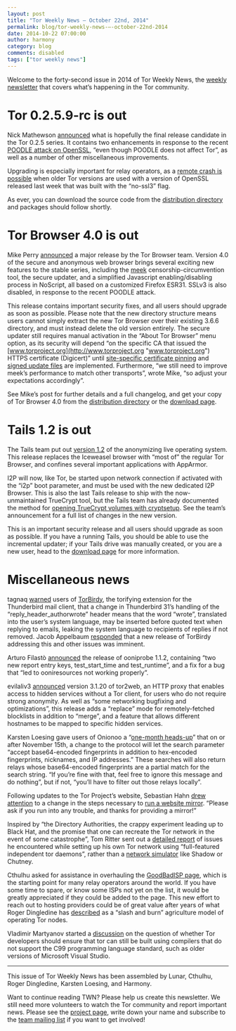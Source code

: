 ```yaml
---
layout: post
title: "Tor Weekly News — October 22nd, 2014"
permalink: blog/tor-weekly-news-—-october-22nd-2014
date: 2014-10-22 07:00:00
author: harmony
category: blog
comments: disabled
tags: ["tor weekly news"]
---
```


Welcome to the forty-second issue in 2014 of Tor Weekly News, the [weekly newsletter](https://lists.torproject.org/cgi-bin/mailman/listinfo/tor-news) that covers what’s happening in the Tor community.

Tor 0.2.5.9-rc is out
=====================

Nick Mathewson [announced](https://lists.torproject.org/pipermail/tor-talk/2014-October/035302.html) what is hopefully the final release candidate in the Tor 0.2.5 series. It contains two enhancements in response to the recent [POODLE attack on OpenSSL](https://blog.torproject.org/blog/new-sslv3-attack-found-disable-sslv3-torbrowser), “even though POODLE does not affect Tor”, as well as a number of other miscellaneous improvements.

Upgrading is especially important for relay operators, as a [remote crash is possible](https://blog.torproject.org/blog/advisory-remote-dos-when-using-tor-recent-openssl-versions-built-no-ssl3-option) when older Tor versions are used with a version of OpenSSL released last week that was built with the “no-ssl3” flag.

As ever, you can download the source code from the [distribution directory](https://www.torproject.org/dist/) and packages should follow shortly.

Tor Browser 4.0 is out
======================

Mike Perry [announced](https://blog.torproject.org/blog/tor-browser-40-released) a major release by the Tor Browser team. Version 4.0 of the secure and anonymous web browser brings several exciting new features to the stable series, including the [meek](https://trac.torproject.org/projects/tor/wiki/doc/meek) censorship-circumvention tool, the secure updater, and a simplified Javascript enabling/disabling process in NoScript, all based on a customized Firefox ESR31. SSLv3 is also disabled, in response to the recent POODLE attack.

This release contains important security fixes, and all users should upgrade as soon as possible. Please note that the new directory structure means users cannot simply extract the new Tor Browser over their existing 3.6.6 directory, and must instead delete the old version entirely. The secure updater still requires manual activation in the “About Tor Browser” menu option, as its security will depend “on the specific CA that issued the [www.torproject.org](http://www.torproject.org "www.torproject.org") HTTPS certificate (Digicert)” until [site-specific certificate pinning](https://bugs.torproject.org/11955) and [signed update files](https://bugs.torproject.org/13379) are implemented. Furthermore, “we still need to improve meek’s performance to match other transports”, wrote Mike, “so adjust your expectations accordingly”.

See Mike’s post for further details and a full changelog, and get your copy of Tor Browser 4.0 from the [distribution directory](https://www.torproject.org/dist/torbrowser/4.0/) or the [download page](https://www.torproject.org/download/download-easy).

Tails 1.2 is out
================

The Tails team put out [version 1.2](https://tails.boum.org/news/version_1.2/) of the anonymizing live operating system. This release replaces the Iceweasel browser with “most of” the regular Tor Browser, and confines several important applications with AppArmor.

I2P will now, like Tor, be started upon network connection if activated with the “i2p” boot parameter, and must be used with the new dedicated I2P Browser. This is also the last Tails release to ship with the now-unmaintained TrueCrypt tool, but the Tails team has already documented the method for [opening TrueCrypt volumes with cryptsetup](https://tails.boum.org/doc/encryption_and_privacy/truecrypt/index#cryptsetup). See the team’s announcement for a full list of changes in the new version.

This is an important security release and all users should upgrade as soon as possible. If you have a running Tails, you should be able to use the incremental updater; if your Tails drive was manually created, or you are a new user, head to the [download page](https://tails.boum.org/download/) for more information.

Miscellaneous news
==================

tagnaq [warned](https://lists.torproject.org/pipermail/tor-talk/2014-October/035285.html) users of [TorBirdy](https://trac.torproject.org/projects/tor/wiki/torbirdy), the torifying extension for the Thunderbird mail client, that a change in Thunderbird 31’s handling of the “reply\_header\_authorwrote” header means that the word “wrote”, translated into the user’s system language, may be inserted before quoted text when replying to emails, leaking the system language to recipients of replies if not removed. Jacob Appelbaum [responded](https://lists.torproject.org/pipermail/tor-talk/2014-October/035305.html) that a new release of TorBirdy addressing this and other issues was imminent.

Arturo Filastò [announced](https://lists.torproject.org/pipermail/ooni-dev/2014-October/000177.html) the release of ooniprobe 1.1.2, containing “two new report entry keys, test\_start\_time and test\_runtime”, and a fix for a bug that “led to ooniresources not working properly”.

evilaliv3 [announced](https://lists.torproject.org/pipermail/tor-dev/2014-October/007641.html) version 3.1.20 of tor2web, an HTTP proxy that enables access to hidden services without a Tor client, for users who do not require strong anonymity. As well as “some networking bugfixing and optimizations”, this release adds a “replace” mode for remotely-fetched blocklists in addition to “merge”, and a feature that allows different hostnames to be mapped to specific hidden services.

Karsten Loesing gave users of Onionoo a “[one-month heads-up](https://lists.torproject.org/pipermail/onionoo-announce/2014/000001.html)” that on or after November 15th, a change to the protocol will let the search parameter “accept base64-encoded fingerprints in addition to hex-encoded fingerprints, nicknames, and IP addresses.” These searches will also return relays whose base64-encoded fingerprints are a partial match for the search string. “If you’re fine with that, feel free to ignore this message and do nothing”, but if not, “you’ll have to filter out those relays locally”.

Following updates to the Tor Project’s website, Sebastian Hahn [drew attention](https://lists.torproject.org/pipermail/tor-mirrors/2014-October/000727.html) to a change in the steps necessary to [run a website mirror](https://www.torproject.org/docs/running-a-mirror). “Please ask if you run into any trouble, and thanks for providing a mirror!”

Inspired by “the Directory Authorities, the crappy experiment leading up to Black Hat, and the promise that one can recreate the Tor network in the event of some catastrophe”, Tom Ritter sent out a [detailed report](https://lists.torproject.org/pipermail/tor-dev/2014-October/007613.html) of issues he encountered while setting up his own Tor network using “full-featured independent tor daemons”, rather than a [network simulator](https://www.torproject.org/docs/faq#PrivateTorNetwork) like Shadow or Chutney.

Cthulhu asked for assistance in overhauling the [GoodBadISP page](https://bugs.torproject.org/13421), which is the starting point for many relay operators around the world. If you have some time to spare, or know some ISPs not yet on the list, it would be greatly appreciated if they could be added to the page. This new effort to reach out to hosting providers could be of great value after years of what Roger Dingledine has [described](https://lists.torproject.org/pipermail/tor-relays/2014-October/005495.html) as a “slash and burn” agriculture model of operating Tor nodes.

Vladimir Martyanov started a [discussion](https://lists.torproject.org/pipermail/tor-dev/2014-October/007619.html) on the question of whether Tor developers should ensure that tor can still be built using compilers that do not support the C99 programming language standard, such as older versions of Microsoft Visual Studio.

* * * * *

This issue of Tor Weekly News has been assembled by Lunar, Cthulhu, Roger Dingledine, Karsten Loesing, and Harmony.

Want to continue reading TWN? Please help us create this newsletter. We still need more volunteers to watch the Tor community and report important news. Please see the [project page](https://trac.torproject.org/projects/tor/wiki/TorWeeklyNews), write down your name and subscribe to the [team mailing list](https://lists.torproject.org/cgi-bin/mailman/listinfo/news-team) if you want to get involved!
